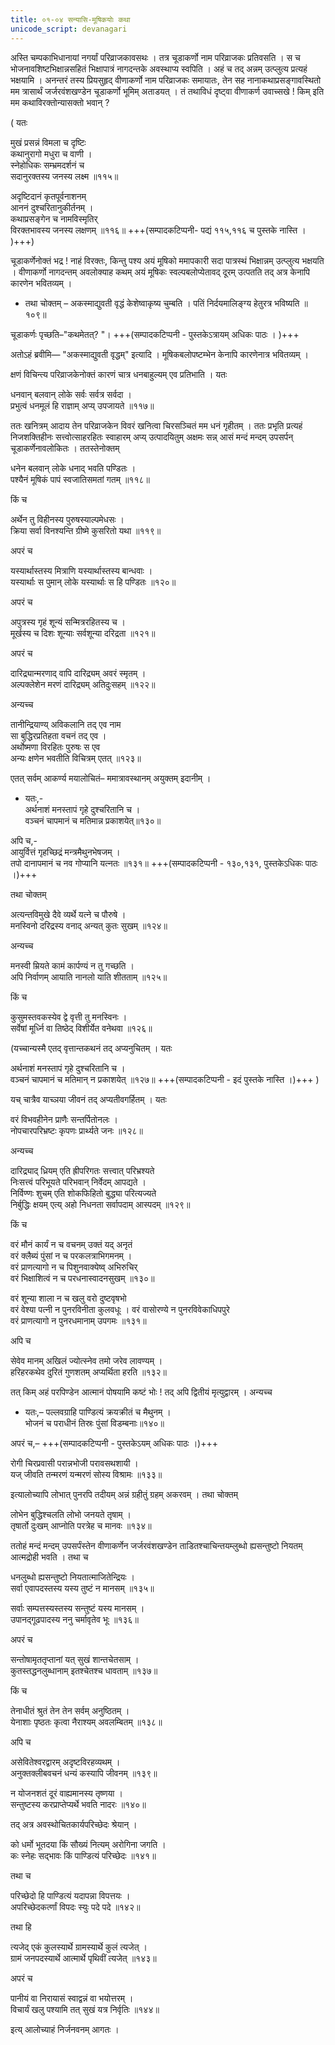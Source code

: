 ```yaml
---
title: ०१-०४ सन्यासि-मूषिकयोः कथा
unicode_script: devanagari
---
```


अस्ति चम्पकाभिधानायां नगर्यां परिव्राजकावसथः । तत्र चूडाकर्णो नाम परिव्राजकः प्रतिवसति । स च भोजनावशिष्टभिक्षान्नसहितं भिक्षापात्रं नागदन्तके अवस्थाप्य स्वपिति । अहं च तद् अन्नम् उत्प्लुत्य प्रत्यहं भक्षयामि । अनन्तरं तस्य प्रियसुहृद् वीणाकर्णो नाम परिव्राजकः समायातः, तेन सह नानाकथाप्रसङ्गावस्थितो मम त्रासार्थं जर्जरवंशखण्डेन चूडाकर्णो भूमिम् अताडयत् । तं तथाविधं दृष्ट्वा वीणाकर्ण उवाच्सखे ! किम् इति मम कथाविरक्तोन्यासक्तो भवान् ?


( यतः

मुखं प्रसन्नं विमला च दृष्टिः   
कथानुरागो मधुरा च वाणी ।  
स्नेहोधिकः सम्भ्रमदर्शनं च  
सदानुरक्तस्य जनस्य लक्ष्म ॥११५॥

अदृष्टिदानं कृतपूर्वनाशनम्     
आननं दुश्चरितानुकीर्तनम् ।  
कथाप्रसङ्गेन च नामविस्मृतिर्  
विरक्तभावस्य जनस्य लक्षणम् ॥११६॥ +++(सम्पादकटिप्पनी- पद्यं ११५,११६ च पुस्तके नास्ति । )+++)

चूडाकर्णेनोक्तं भद्र ! नाहं विरक्तः, किन्तु पश्य अयं मूषिको ममापकारी सदा पात्रस्थं भिक्षान्नम् उत्प्लुत्य भक्षयति । वीणाकर्णो नागदन्तम् अवलोक्याह कथम् अयं मूषिकः स्वल्पबलोप्येतावद् दूरम् उत्पतति तद् अत्र केनापि कारणेन भवितव्यम् ।

  - तथा चोक्तम् –
  अकस्माद्युवती वृद्धं केशेष्वाकृष्य चुम्बति ।
  पतिं निर्दयमालिङ्ग्य हेतुरत्र भविष्यति ॥१०९॥

  चूडाकर्णः पृच्छति–"कथमेतत्? "। +++(सम्पादकटिप्पनी -  पुस्तकेऽत्रायम्  अधिकः पाठः । )+++


<div class="js_include" url="../../upakathAH/01-04a_vRuddhavaNika_kathA/"  newLevelForH1="3" includeTitle="true"> </div>

अतोऽहं ब्रवीमि— "अकस्माद्युवती वृद्धम्" इत्यादि । मूषिकबलोपष्टम्भेन केनापि कारणेनात्र भवितव्यम् ।

क्षणं विचिन्त्य परिव्राजकेनोक्तं कारणं चात्र धनबाहुल्यम् एव प्रतिभाति । यतः

धनवान् बलवान् लोके सर्वः सर्वत्र सर्वदा ।  
प्रभुत्वं धनमूलं हि राज्ञाम् अप्य् उपजायते ॥११७॥

ततः खनित्रम् आदाय तेन परिव्राजकेन विवरं खनित्वा चिरसञ्चितं मम धनं गृहीतम् । ततः प्रभृति प्रत्यहं निजशक्तिहीनः सत्त्वोत्साहरहितः स्वाहारम् अप्य् उत्पादयितुम् अक्षमः सन्न् आसं मन्दं मन्दम् उपसर्पन् चूडाकर्णेनावलोकितः । ततस्तेनोक्तम्

धनेन बलवान् लोके धनाद् भवति पण्डितः ।  
पश्यैनं मूषिकं पापं स्वजातिसमतां गतम् ॥११८॥

किं च

अर्थेन तु विहीनस्य पुरुषस्याल्पमेधसः ।  
क्रिया सर्वा विनश्यन्ति ग्रीष्मे कुसरितो यथा ॥११९॥

अपरं च

यस्यार्थास्तस्य मित्राणि यस्यार्थास्तस्य बान्धवाः ।  
यस्यार्थाः स पुमान् लोके यस्यार्थाः स हि पण्डितः ॥१२०॥

अपरं च

अपुत्रस्य गृहं शून्यं सन्मित्ररहितस्य च ।  
मूर्खस्य च दिशः शून्याः सर्वशून्या दरिद्रता ॥१२१॥

अपरं च

दारिद्र्यान्मरणाद् वापि दारिद्र्यम् अवरं स्मृतम् ।  
अल्पक्लेशेन मरणं दारिद्र्यम् अतिदुःसहम् ॥१२२॥

अन्यच्च

तानीन्द्रियाण्य् अविकलानि तद् एव नाम   
सा बुद्धिरप्रतिहता वचनं तद् एव ।  
अर्थोष्मणा विरहितः पुरुषः स एव   
अन्यः क्षणेन भवतीति विचित्रम् एतत् ॥१२३॥

एतत् सर्वम् आकर्ण्य मयालोचितं– ममात्रावस्थानम् अयुक्तम् इदानीम् ।

  - यतः,-  
  अर्थनाशं मनस्तापं गृहे दुश्चरितानि च ।  
  वञ्चनं चापमानं च मतिमान्न प्रकाशयेत्॥१३०॥

  अपि च,-  
  आयुर्वित्तं गृहच्छिद्रं मन्त्रमैथुनभेषजम् ।  
  तपो दानापमानं च नव गोप्यानि यत्नतः ॥१३१॥ +++(सम्पादकटिप्पनी - १३०,१३१,  पुस्तकेऽधिकः पाठः ।)+++


तथा चोक्तम्

अत्यन्तविमुखे दैवे व्यर्थे यत्ने च पौरुषे ।  
मनस्विनो दरिद्रस्य वनाद् अन्यत् कुतः सुखम् ॥१२४॥

अन्यच्च

मनस्वी म्रियते कामं कार्पण्यं न तु गच्छति ।  
अपि निर्वाणम् आयाति नानलो याति शीतताम् ॥१२५॥

किं च

कुसुमस्तवकस्येव द्वे वृत्ती तु मनस्विनः ।  
सर्वेषां मूर्ध्नि वा तिष्ठेद् विशीर्येत वनेथवा ॥१२६॥

(यच्चान्यस्मै एतद् वृत्तान्तकथनं तद् अप्यनुचितम् । यतः

अर्थनाशं मनस्तापं गृहे दुश्चरितानि च ।  
वञ्चनं चापमानं च मतिमान् न प्रकाशयेत् ॥१२७॥ +++(सम्पादकटिप्पनी - इदं पुस्तके नास्ति ।)+++ )

यच् चात्रैव याच्ञया जीवनं तद् अप्यतीवगर्हितम् । यतः

वरं विभवहीनेन प्राणैः सन्तर्पितोनलः ।  
नोपचारपरिभ्रष्टः कृपणः प्रार्थ्यते जनः ॥१२८॥

अन्यच्च

दारिद्र्याद् ध्रियम् एति ह्रीपरिगतः सत्त्वात् परिभ्रश्यते   
निःसत्त्वं परिभूयते परिभवान् निर्वेदम् आपद्यते ।  
निर्विण्णः शुचम् एति शोकफिहितो बुद्ध्या परित्यज्यते   
निर्बुद्धिः क्षयम् एत्य् अहो निधनता सर्वापदाम् आस्पदम् ॥१२९॥

किं च

वरं मौनं कार्यं न च वचनम् उक्तं यद् अनृतं   
वरं क्लैब्यं पुंसां न च परकलत्राभिगमनम् ।  
वरं प्राणत्यागो न च पिशुनवाक्येष्व् अभिरुचिर्   
वरं भिक्षाशित्वं न च परधनास्वादनसुखम् ॥१३०॥

वरं शून्या शाला न च खलु वरो दुष्टवृषभो   
वरं वेश्या पत्नी न पुनरविनीता कुलवधूः ।
वरं वासोरण्ये न पुनरविवेकाधिपपुरे   
वरं प्राणत्यागो न पुनरधमानाम् उपगमः ॥१३१॥

अपि च

सेवेव मानम् अखिलं ज्योत्स्नेव तमो जरेव लावण्यम् ।  
हरिहरकथेव दुरितं गुणशतम् अप्यर्थिता हरति ॥१३२॥

तत् किम् अहं परपिण्डेन आत्मानं पोषयामि कष्टं भोः ! तद् अपि द्वितीयं मृत्युद्वारम् । अन्यच्च

  - यतः,–
  पल्लवग्राहि पाण्डित्यं क्रयक्रीतं च मैथुनम् ।  
  भोजनं च पराधीनं तिस्रः पुंसां विडम्बनाः॥१४०॥

अपरं च,– +++(सम्पादकटिप्पनी - पुस्तकेऽयम् अधिकः पाठः ।)+++

रोगी चिरप्रवासी परान्नभोजी परावसथशायी ।  
यज् जीवति तन्मरणं यन्मरणं सोस्य विश्रामः ॥१३३॥

इत्यालोच्यापि लोभात् पुनरपि तदीयम् अन्नं ग्रहीतुं ग्रहम् अकरवम् । तथा चोक्तम्

लोभेन बुद्धिश्चलति लोभो जनयते तृषाम् ।  
तृषार्तो दुःखम् आप्नोति परत्रेह च मानवः ॥१३४॥

ततोहं मन्दं मन्दम् उपसर्पंस्तेन वीणाकर्णेन जर्जरवंशखण्डेन ताडितश्चाचिन्तयम्लुब्धो ह्यसन्तुष्टो नियतम् आत्मद्रोही भवति । तथा च

धनलुब्धो ह्यसन्तुष्टो नियतात्माजितेन्द्रियः ।  
सर्वा एवापदस्तस्य यस्य तुष्टं न मानसम् ॥१३५॥

सर्वाः सम्पत्तस्यस्तस्य सन्तुष्टं यस्य मानसम् ।  
उपानद्गूढपादस्य ननु चर्मावृतेव भूः ॥१३६॥

अपरं च

सन्तोषामृततृप्तानां यत् सुखं शान्तचेतसाम् ।  
कुतस्तद्धनलुब्धानाम् इतश्चेतश्च धावताम् ॥१३७॥

किं च

तेनाधीतं श्रुतं तेन तेन सर्वम् अनुष्ठितम् ।  
येनाशाः पृष्ठतः कृत्वा नैराश्यम् अवलम्बितम् ॥१३८॥

अपि च

असेवितेश्वरद्वारम् अदृष्टविरहव्यथम् ।  
अनुक्तक्लीबवचनं धन्यं कस्यापि जीवनम् ॥१३९॥

न योजनशतं दूरं वाह्यमानस्य तृष्णया ।  
सन्तुष्टस्य करप्राप्तेप्यर्थे भवति नादरः ॥१४०॥

तद् अत्र अवस्थोचितकार्यपरिच्छेदः श्रेयान् ।  

को धर्मो भूतदया किं सौख्यं नित्यम् अरोगिना जगति ।  
कः स्नेहः सद्भावः किं पाण्डित्यं परिच्छेदः ॥१४१॥

तथा च

परिच्छेदो हि पाण्डित्यं यदापन्ना विपत्तयः ।  
अपरिच्छेदकर्त्णां विपदः स्युः पदे पदे ॥१४२॥

तथा हि

त्यजेद् एकं कुलस्यार्थे ग्रामस्यार्थे कुलं त्यजेत् ।  
ग्रामं जनपदस्यार्थे आत्मार्थे पृथिवीं त्यजेत् ॥१४३॥

अपरं च

पानीयं वा निरायासं स्वाद्वन्नं वा भयोत्तरम् ।  
विचार्यं खलु पश्यामि तत् सुखं यत्र निर्वृतिः ॥१४४॥

इत्य् आलोच्याहं निर्जनवनम् आगतः ।  
